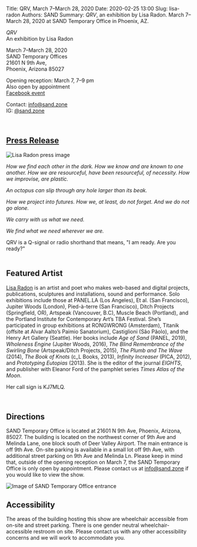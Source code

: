 Title: QRV, March 7–March 28, 2020
Date: 2020-02-25 13:00
Slug: lisa-radon
Authors: SAND
Summary: *QRV*, an exhibition by Lisa Radon. March 7–March 28, 2020 at SAND Temporary Office in Phoenix, AZ.

*QRV*  
An exhibition by Lisa Radon  

March 7–March 28, 2020  
SAND Temporary Offices  
21601 N 9th Ave,  
Phoenix, Arizona 85027

Opening reception: March 7, 7–9 pm  
Also open by appointment  
[Facebook event](https://www.facebook.com/events/211674006620248/)  

Contact: [info@sand.zone](mailto:info@sand.zone)  
IG: [@sand.zone](https://www.instagram.com/sand.zone/)  

&nbsp;

## [Press Release](/files/QRVPressRelease.pdf)

![Lisa Radon press image](/img/lr/radon-pr.jpg)

*How we find each other in the dark. How we know and are known to one another. How we are resourceful, have been resourceful, of necessity. How we improvise, are plastic.*   

*An octopus can slip through any hole larger than its beak.*  

*How we project into futures. How we, at least, do not forget. And we do not go alone.*  

*We carry with us what we need.*  

*We find what we need wherever we are.*  

QRV is a Q-signal or radio shorthand that means, "I am ready. Are you ready?"  
&nbsp;
 

## Featured Artist  

[Lisa Radon](www.lisaradon.com) is an artist and poet who makes web-based and digital projects, publications, sculptures and installations, sound and performance. Solo exhibitions include those at PANEL.LA (Los Angeles), Et al. (San Francisco), Jupiter Woods (London), Pied-à-terre (San Francisco), Ditch Projects (Springfield, OR), Artspeak (Vancouver, B.C), Muscle Beach (Portland), and the Portland Institute for Contemporary Art’s TBA Festival. She’s participated in group exhibitions at RONGWRONG (Amsterdam), Titanik (offsite at Alvar Aalto’s Paimio Sanatorium), Castiglioni (São Pãolo), and the Henry Art Gallery (Seattle). Her books include *Age of Sand* (PANEL, 2019), *Wholeness Engine* (Jupiter Woods, 2016), *The Blind Remembrance of the Swirling Bone* (Artspeak/Ditch Projects, 2015), *The Plumb and The Wave* (2014), *The Book of Knots* (c_L Books, 2013), *Infinity Increaser* (PICA, 2012), and *Prototyping Eutopias* (2013). She is the editor of the journal *EIGHTS*, and publisher with Eleanor Ford of the pamphlet series *Times Atlas of the Moon*. 

Her call sign is KJ7MLQ.  

&nbsp;
## Directions  

SAND Temporary Office is located at 21601 N 9th Ave, Phoenix, Arizona, 85027. The building is located on the northwest corner of 9th Ave and Melinda Lane, one block south of Deer Valley Airport. The main entrance is off 9th Ave. On-site parking is available in a small lot off 9th Ave, with additional street parking on 9th Ave and Melinda Ln. Please keep in mind that, outside of the opening reception on March 7, the SAND Temporary Office is only open by appointment. Please contact us at [info@sand.zone](mailto:info@sand.zone) if you would like to view the show.  

![Image of SAND Temporary Office entrance](/img/bs/entrance_small.png)


## Accessibility  

The areas of the building hosting this show are wheelchair accessible from on-site and street parking. There is one gender neutral wheelchair-accessible restroom on site. Please contact us with any other accessibility concerns and we will work to accommodate you.

